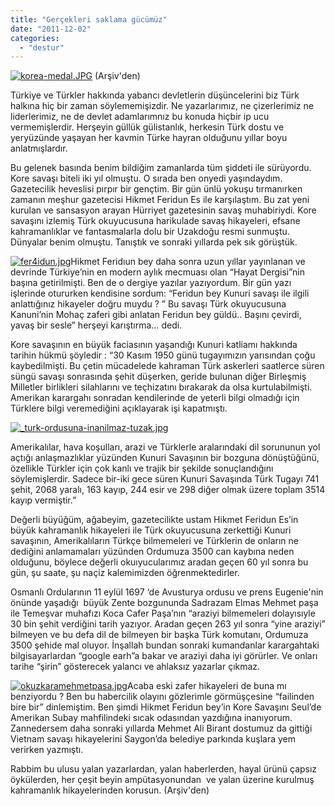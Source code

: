 ```yaml
---
title: "Gerçekleri saklama gücümüz"
date: "2011-12-02"
categories: 
  - "destur"
---
```


[![korea-medal.JPG](/uploads/2011/12/korea-medal.thumbnail.JPG)](/uploads/2011/12/korea-medal.jpg "korea-medal.JPG") (Arşiv'den)

Türkiye ve Türkler hakkında yabancı devletlerin düşüncelerini biz Türk halkına hiç bir zaman söylememişizdir. Ne yazarlarımız, ne çizerlerimiz ne liderlerimiz, ne de devlet adamlarımnız bu konuda hiçbir ip ucu vermemişlerdir. Herşeyin güllük gülistanlık, herkesin Türk dostu ve yeryüzünde yaşayan her kavmin Türke hayran olduğunu yıllar boyu anlatmışlardır.

Bu gelenek basında benim bildiğim zamanlarda tüm şiddeti ile sürüyordu. Kore savaşı biteli iki yıl olmuştu. O sırada ben onyedi yaşındaydım. Gazetecilik heveslisi pırpır bir gençtim. Bir gün ünlü yokuşu tırmanırken zamanın meşhur gazetecisi Hikmet Feridun Es ile karşılaştım. Bu zat yeni kurulan ve sansasyon arayan Hürriyet gazetesinin savaş muhabiriydi. Kore savaşını izlemiş Türk okuyucusuna harikulade savaş hikayeleri, efsane kahramanlıklar ve fantasmalarla dolu bir Uzakdoğu resmi sunmuştu. Dünyalar benim olmuştu. Tanıştık ve sonraki yıllarda pek sık görüştük.

[![fer4idun.jpg](/uploads/2011/12/fer4idun.jpg)](/uploads/2011/12/fer4idun.jpg "fer4idun.jpg")Hikmet Feridıun bey daha sonra uzun yıllar yayınlanan ve devrinde Türkiye’nin en modern aylık mecmuası olan “Hayat Dergisi”nin başına getirilmişti. Ben de o dergiye yazılar yazıyordum. Bir gün yazı işlerinde otururken kendisine sordum: “Feridun bey Kunuri savaşı ile ilgili anlattığınız hikayeler doğru muydu ? ” Bu savaşı Türk okuyucusuna Kanuni’nin Mohaç zaferi gibi anlatan Feridun bey güldü.. Başını çevirdi, yavaş bir sesle” herşeyi karıştırma… dedi.

Kore savaşının en büyük faciasının yaşandığı Kunuri katliamı hakkında tarihin hükmü şöyledir : “30 Kasım 1950 günü tugayımızın yarısından çoğu kaybedilmişti. Bu çetin mücadelede kahraman Türk askerleri saatlerce süren süngü savaşı sonrasında şehit düşerken, geride bulunan diğer Birleşmiş Milletler birlikleri silahlarını ve teçhizatını bırakarak da olsa kurtulabilmişti. Amerikan karargahı sonradan kendilerinde de yeterli bilgi olmadığı için Türklere bilgi veremediğini açıklayarak işi kapatmıştı.

[![_turk-ordusuna-inanilmaz-tuzak.jpg](/uploads/2011/12/turk-ordusuna-inanilmaz-tuzak.jpg)](/uploads/2011/12/turk-ordusuna-inanilmaz-tuzak.jpg "_turk-ordusuna-inanilmaz-tuzak.jpg")

Amerikalılar, hava koşulları, arazi ve Türklerle aralarındaki dil sorununun yol açtığı anlaşmazlıklar yüzünden Kunuri Savaşının bir bozguna dönüştüğünü, özellikle Türkler için çok kanlı ve trajik bir şekilde sonuçlandığını söylemişlerdir. Sadece bir-iki gece süren Kunuri Savaşında Türk Tugayı 741 şehit, 2068 yaralı, 163 kayıp, 244 esir ve 298 diğer olmak üzere toplam 3514 kayıp vermiştir.”

Değerli büyüğüm, ağabeyim, gazetecilikte ustam Hikmet Feridun Es’in büyük kahramanlık hikayeleri ile Türk okuyucusuna zerkettiği Kunuri savaşının, Amerikalıların Türkçe bilmemeleri ve Türklerin de onların ne dediğini anlamamaları yüzünden Ordumuza 3500 can kaybına neden olduğunu, böylece değerli okuıyucularımız aradan geçen 60 yıl sonra bu gün, şu saate, şu naçiz kalemimizden öğrenmektedirler.

Osmanlı Ordularının 11 eylül 1697 ‘de Avusturya ordusu ve prens Eugenie'nin önünde yaşadığı  büyük Zente bozgununda Sadrazam Elmas Mehmet paşa ile Temeşvar muhafızı Koca Cafer Paşa’nın “araziyi bilmemeleri dolayısıyle 30 bin şehit verdiğini tarih yazıyor. Aradan geçen 263 yıl sonra “yine araziyi” bilmeyen ve bu defa dil de bilmeyen bir başka Türk komutanı, Ordumuza 3500 şehide mal oluyor. İnşallah bundan sonraki kumandanlar karargahtaki bilgisayarlardan “google earh”a bakar ve araziyi daha iyi görürler. Ve onları tarihe “şirin” gösterecek yalancı ve ahlaksız yazarlar çıkmaz.

[![okuzkaramehmetpasa.jpg](/uploads/2011/12/okuzkaramehmetpasa.jpg)](/uploads/2011/12/okuzkaramehmetpasa.jpg "okuzkaramehmetpasa.jpg")Acaba eski zafer hikayeleri de buna mı benziyordu ? Ben bu habercilik olayını gözlerimle görmüşçesine “failinden bire bir” dinlemiştim. Ben şimdi Hikmet Feridun bey’in Kore Savaşını Seul’de Amerikan Subay mahfilindeki sıcak odasından yazdığına inanıyorum. Zannedersem daha sonraki yıllarda Mehmet Ali Birant dostumuz da gittiği Vietnam savaşı hikayelerini Saygon’da belediye parkında kuşlara yem verirken yazmıştı.

Rabbim bu ulusu yalan yazarlardan, yalan haberlerden, hayal ürünü çapsız öykülerden, her çeşit beyin ampütasyonundan  ve yalan üzerine kurulmuş kahramanlık hikayelerinden korusun. (Arşiv'den)
